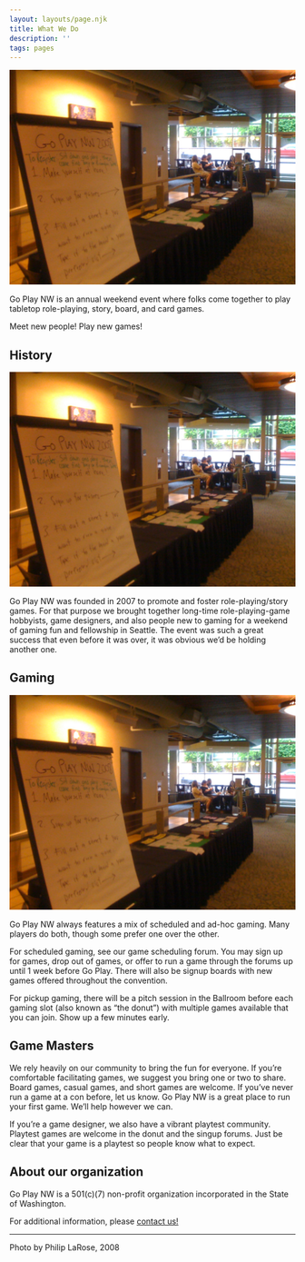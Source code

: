 ```yaml
---
layout: layouts/page.njk
title: What We Do
description: ''
tags: pages
---
```

![Image](/images/spillover-gaming_2562462407_o.jpg)

Go Play NW is an annual weekend event where folks come together to play tabletop role-playing, story, board, and card games.

Meet new people! Play new games!

## History
![Image](/images/spillover-gaming_2562462407_o.jpg)

Go Play NW was founded in 2007 to promote and foster role-playing/story games. For that purpose we brought together long-time role-playing-game hobbyists, game designers, and also people new to gaming for a weekend of gaming fun and fellowship in Seattle. The event was such a great success that even before it was over, it was obvious we’d be holding another one.

## Gaming
![Image](/images/spillover-gaming_2562462407_o.jpg)

Go Play NW always features a mix of scheduled and ad-hoc gaming. Many players do both, though some prefer one over the other.

For scheduled gaming, see our game scheduling forum. You may sign up for games, drop out of games, or offer to run a game through the forums up until 1 week before Go Play. There will also be signup boards with new games offered throughout the convention.

For pickup gaming, there will be a pitch session in the Ballroom before each gaming slot (also known as “the donut”) with multiple games available that you can join. Show up a few minutes early.

## Game Masters

We rely heavily on our community to bring the fun for everyone. If you’re comfortable facilitating games, we suggest you bring one or two to share. Board games, casual games, and short games are welcome. If you’ve never run a game at a con before, let us know. Go Play NW is a great place to run your first game. We’ll help however we can.

If you’re a game designer, we also have a vibrant playtest community. Playtest games are welcome in the donut and the singup forums. Just be clear that your game is a playtest so people know what to expect.

## About our organization

Go Play NW is a 501(c)(7) non-profit organization incorporated in the State of Washington.

For additional information, please [contact us!](/contact-us)

----
Photo by Philip LaRose, 2008